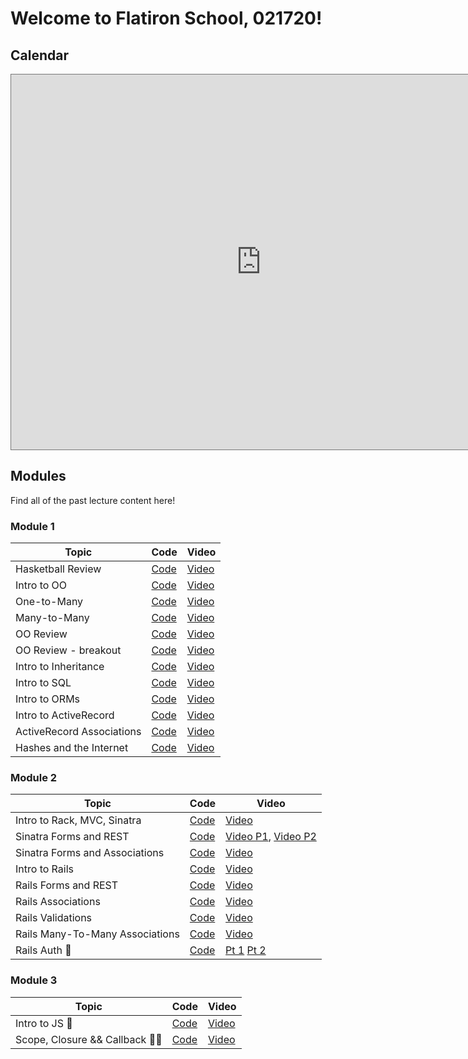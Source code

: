 # Welcome to Flatiron School, 021720!

## Calendar
<iframe src="https://calendar.google.com/calendar/embed?height=600&amp;wkst=2&amp;bgcolor=%23ffffff&amp;ctz=America%2FNew_York&amp;src=ZmxhdGlyb25zY2hvb2wuY29tXzd0bXYxOW4zcGowMHZ0ZnNnYTR0a2UwNjIwQGdyb3VwLmNhbGVuZGFyLmdvb2dsZS5jb20&amp;src=ZW4udXNhI2hvbGlkYXlAZ3JvdXAudi5jYWxlbmRhci5nb29nbGUuY29t&amp;color=%23616161&amp;color=%230B8043" style="border:solid 1px #777" width="800" height="600" frameborder="0" scrolling="no"></iframe>

## Modules
Find all of the past lecture content here!

### Module 1
| Topic            | Code                | Video                |
| -----            | ----                | -----                |
| Hasketball Review       | [Code](https://github.com/learn-co-students/atlanta-web-021720/tree/master/01-hashketball-review) | [Video](https://youtu.be/X_TvN-5hh9o) |
| Intro to OO | [Code](https://github.com/learn-co-students/atlanta-web-021720/tree/master/02-intro-to-oo) | [Video](https://youtu.be/9SR3Qw7NLJU) |
| One-to-Many | [Code](https://github.com/learn-co-students/atlanta-web-021720/tree/master/03-oo-one-to-many) | [Video](https://youtu.be/6M2YDNLXcwQ) |
| Many-to-Many | [Code](https://github.com/learn-co-students/atlanta-web-021720/tree/master/04-many-to-many) | [Video](https://youtu.be/Q-jt6q5Afes) |
| OO Review | [Code](https://github.com/learn-co-students/atlanta-web-021720/tree/master/05-oo-review) | [Video](https://youtu.be/L8wmE2JFTGk) |
| OO Review - breakout | [Code](https://github.com/learn-co-students/atlanta-web-021720/tree/master/breakout-code_challenge_review) | [Video](https://youtu.be/ZjI0RxUFo-c) |
| Intro to Inheritance | [Code](https://github.com/learn-co-students/atlanta-web-021720/tree/master/06-intro-to-inheritance) | [Video](https://youtu.be/RlZBf1ShS2o) |
| Intro to SQL | [Code](https://github.com/learn-co-students/atlanta-web-021720/tree/master/07-intro-to-sql) | [Video](https://youtu.be/5Sn7-0Nm2mk) |
| Intro to ORMs | [Code](https://github.com/learn-co-students/atlanta-web-021720/tree/master/08-intro-to-orm) | [Video](https://youtu.be/BtB0q5Rk6UQ) |
| Intro to ActiveRecord | [Code](https://github.com/learn-co-students/atlanta-web-021720/tree/master/09-intro-to-active-record) | [Video](https://youtu.be/aqvUSk61m84) |
| ActiveRecord Associations | [Code](https://github.com/learn-co-students/atlanta-web-021720/tree/master/10-active-record-associations) | [Video](https://youtu.be/TSGZ-5RTL4g) |
| Hashes and the Internet | [Code](https://github.com/learn-co-students/atlanta-web-021720/tree/master/11-hashes-and-the-internet) | [Video](https://youtu.be/M-qQ3Y5gjLA) |

### Module 2
| Topic            | Code                | Video                |
| -----            | ----                | -----                |
| Intro to Rack, MVC, Sinatra | [Code](https://github.com/learn-co-students/atlanta-web-021720/tree/master/12-mvc-rack-sinatra) | [Video](https://www.youtube.com/watch?v=xQszdBeFaH8) |
| Sinatra Forms and REST | [Code](https://github.com/learn-co-students/atlanta-web-021720/tree/master/13-sinatra-forms-and-rest) | [Video P1](https://youtu.be/USwjJ0Xavbk), [Video P2](https://youtu.be/Ad5SYZVKD5k) |
| Sinatra Forms and Associations | [Code](https://github.com/learn-co-students/atlanta-web-021720/tree/master/14-sinatra-forms-and-associations) | [Video](https://youtu.be/J-jLazyX8_4) |
|Intro to Rails | [Code](https://github.com/learn-co-students/atlanta-web-021720/tree/master/15-intro-to-rails) | [Video](https://youtu.be/K7PIIXpCzDY) |
|Rails Forms and REST | [Code](https://github.com/learn-co-students/atlanta-web-021720/tree/master/16-rails-forms-rest)| [Video](https://youtu.be/rPnc8DYTzik) |
| Rails Associations | [Code](https://github.com/learn-co-students/atlanta-web-021720/tree/master/17-rails-forms-associations) | [Video](https://youtu.be/VAKUQ1IqUNs) |
| Rails Validations | [Code](https://github.com/learn-co-students/atlanta-web-021720/tree/master/18-rails-validations) | [Video](https://youtu.be/iG3oovBYNMw) |
| Rails Many-To-Many Associations | [Code](https://github.com/learn-co-students/atlanta-web-021720/tree/master/19-many-to-many-associations) | [Video](https://youtu.be/YzKJxffRvnw) |
| Rails Auth 🔑 | [Code](https://github.com/learn-co-students/atlanta-web-021720/tree/master/21-rails-auth) | [Pt 1](https://wework.zoom.com/rec/share/3dBXdL3561xJWZWQr2PBBosjJYvcX6a8hnVI8_dbnU6PWe9gq6euenfaP7UNANdh) [Pt 2](https://wework.zoom.com/rec/share/z_MtPqDOsXFIW7ecxV_uYK55HLjEaaa81yMZq6VfzhpvFC03TrPogYatDR3lcLPp) |

### Module 3
| Topic            | Code                | Video                |
| -----            | ----                | -----                |
| Intro to JS 👀 | [Code](https://github.com/learn-co-students/atlanta-web-021720/tree/master/22-intro-to-js) | [Video]() |
| Scope, Closure && Callback 🤙🏻 | [Code](https://github.com/learn-co-students/atlanta-web-021720/tree/master/23-scopes-closures-callbacks) | [Video]() |
